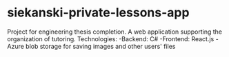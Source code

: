 # siekanski-private-lessons-app
Project for engineering thesis completion.
A web application supporting the organization of tutoring.
Technologies:
-Backend: C#
-Frontend: React.js
-Azure blob storage for saving images and other users' files

